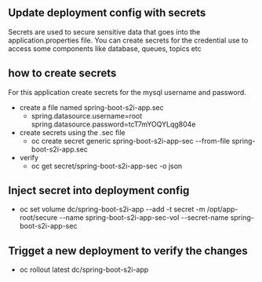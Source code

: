 ## Update deployment config with secrets
Secrets are used to secure sensitive data that goes into the application.properties file. You can create secrets for the credential use to access some components like database, queues, topics etc

## how to create secrets
For this application create secrets for the mysql username and password.

- create a file named spring-boot-s2i-app.sec
  - spring.datasource.username=root spring.datasource.password=tcT7mYOQYLqg804e
- create secrets using the .sec file
  - oc create secret generic spring-boot-s2i-app-sec --from-file spring-boot-s2i-app.sec
- verify 
  - oc get secret/spring-boot-s2i-app-sec -o json
  
## Inject secret into deployment config
  - oc set volume dc/spring-boot-s2i-app --add -t secret -m /opt/app-root/secure --name spring-boot-s2i-app-sec-vol --secret-name spring-boot-s2i-app-sec


## Trigget a new deployment to verify the changes
  - oc rollout latest dc/spring-boot-s2i-app

